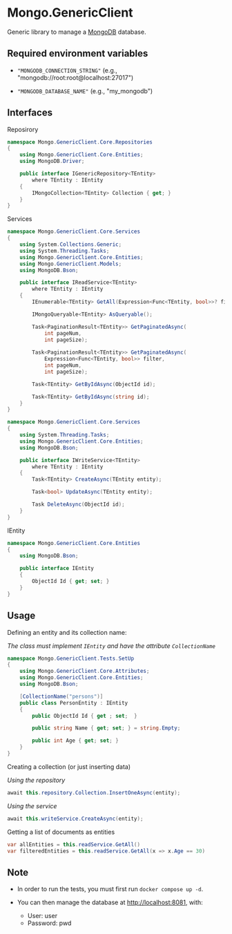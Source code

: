 # Mongo.GenericClient

Generic library to manage a [MongoDB](https://www.mongodb.com) database.

##  Required environment variables

- `"MONGODB_CONNECTION_STRING"` (e.g., "mongodb://root:root@localhost:27017")

- `"MONGODB_DATABASE_NAME"` (e.g., "my_mongodb")


## Interfaces

Reposirory
```C#
namespace Mongo.GenericClient.Core.Repositories
{
    using Mongo.GenericClient.Core.Entities;
    using MongoDB.Driver;

    public interface IGenericRepository<TEntity>
        where TEntity : IEntity
    {
        IMongoCollection<TEntity> Collection { get; }
    }
}
```

Services
```C#
namespace Mongo.GenericClient.Core.Services
{
    using System.Collections.Generic;
    using System.Threading.Tasks;
    using Mongo.GenericClient.Core.Entities;
    using Mongo.GenericClient.Models;
    using MongoDB.Bson;

    public interface IReadService<TEntity>
        where TEntity : IEntity
    {
        IEnumerable<TEntity> GetAll(Expression<Func<TEntity, bool>>? filter = null);

        IMongoQueryable<TEntity> AsQueryable();

        Task<PaginationResult<TEntity>> GetPaginatedAsync(
            int pageNum,
            int pageSize);
        
        Task<PaginationResult<TEntity>> GetPaginatedAsync(
            Expression<Func<TEntity, bool>> filter,
            int pageNum,
            int pageSize);

        Task<TEntity> GetByIdAsync(ObjectId id);

        Task<TEntity> GetByIdAsync(string id);
    }
}
```

```C#
namespace Mongo.GenericClient.Core.Services
{
    using System.Threading.Tasks;
    using Mongo.GenericClient.Core.Entities;
    using MongoDB.Bson;

    public interface IWriteService<TEntity>
        where TEntity : IEntity
    {
        Task<TEntity> CreateAsync(TEntity entity);

        Task<bool> UpdateAsync(TEntity entity);

        Task DeleteAsync(ObjectId id);
    }
}
```

IEntity
```C#
namespace Mongo.GenericClient.Core.Entities
{
    using MongoDB.Bson;

    public interface IEntity
    {
        ObjectId Id { get; set; }
    }
}
```


## Usage

Defining an entity and its collection name:

_The class must implement `IEntity` and have the attribute `CollectionName`_
```C#
namespace Mongo.GenericClient.Tests.SetUp
{
    using Mongo.GenericClient.Core.Attributes;
    using Mongo.GenericClient.Core.Entities;
    using MongoDB.Bson;

    [CollectionName("persons")]
    public class PersonEntity : IEntity
    {
        public ObjectId Id { get ; set;  }

        public string Name { get; set; } = string.Empty;

        public int Age { get; set; }
    }
}
```

Creating a collection (or just inserting data)

_Using the repository_
```C#
await this.repository.Collection.InsertOneAsync(entity);
```

_Using the service_
```C#
await this.writeService.CreateAsync(entity);
```

Getting a list of documents as entities

```C#
var allEntities = this.readService.GetAll()
var filteredEntities = this.readService.GetAll(x => x.Age == 30)
````


## Note

- In order to run the tests, you must first run `docker compose up -d`.

- You can then manage the database at [http://localhost:8081](http://localhost:8081), with:
    - User: user
    - Password: pwd